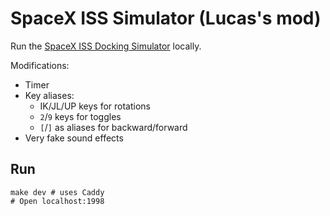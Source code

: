 # SpaceX ISS Simulator (Lucas's mod)

Run the [SpaceX ISS Docking Simulator](https://iss-sim.spacex.com/) locally.

Modifications:

- Timer
- Key aliases:
  - IK/JL/UP keys for rotations
  - `2`/`9` keys for toggles
  - `[`/`]` as aliases for backward/forward
- Very fake sound effects

## Run

```shell
make dev # uses Caddy
# Open localhost:1998
```
